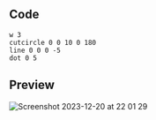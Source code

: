 ## Code
```
w 3
cutcircle 0 0 10 0 180
line 0 0 0 -5
dot 0 5
```
## Preview

![Screenshot 2023-12-20 at 22 01 29](https://github.com/Mistium/Origin-OS/assets/92952823/9d4159e9-d3ce-4601-ac84-884d1bed8090)
